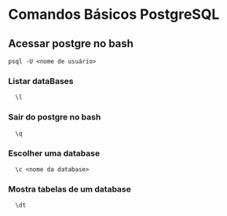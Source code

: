 # Comandos Básicos PostgreSQL
## Acessar postgre no bash
```
psql -U <nome de usuário>
```

### Listar dataBases
```
  \l
```
### Sair do postgre no bash
```
  \q
```
### Escolher uma database
```
  \c <nome da database>
```
### Mostra tabelas de um database
```
  \dt
```